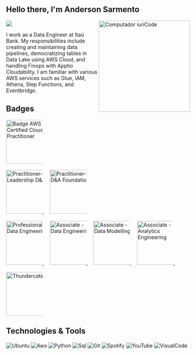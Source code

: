 <div align="left">
  
## Hello there, I'm Anderson Sarmento  
<a href="https://www.linkedin.com/in/anderson-sarmento/" 
  target="_blank">
  <img src="https://img.shields.io/badge/-LinkedIn-%230077B5?style=for-the-badge&logo=linkedin&logoColor=white">
  </a> 
<img src="https://raw.githubusercontent.com/MicaelliMedeiros/micaellimedeiros/master/image/computer-illustration.png" 
width="250px" 
align="right" 
alt="Computador iuriCode">

I work as a Data Engineer at Itaú Bank.
My responsibilities include creating and maintaining data pipelines, democratizing tables in Data Lake using AWS Cloud, and handling Finops with Apptio Cloudability.
I am familiar with various AWS services such as Glue, IAM, Athena, Step Functions, and Eventbridge.


## Badges  
</div>
<p align="left">
  <a href="https://www.credly.com/badges/6e637984-4a6f-476a-9c44-c0096f6f5e19/public_url" title="Badge AWS Certified Cloud Practitioner">
    <img src="https://user-images.githubusercontent.com/509054/163974726-600afdfa-d161-4013-824d-20e168dc5efc.png" alt="Badge AWS Certified Cloud Practitioner" width="120px" style="max-width:100px;" />
  </a>
  <br><br>
  <a href="http://badges.com.br/share/929b2a238ef0fba68031a583a89ecb64.php?a=3706" title="Practitioner-Leadership D&A">
    <img src="https://brasilopenbadge.com.br/badge/3706.png" alt="Practitioner-Leadership D&A" width="120px" style="max-width:100px;" />
  </a>&nbsp; &nbsp;
  <a href="http://badges.com.br/share/ddd0b008bd601ac58d61599f3fb37571.php?a=3694" target="_blank" title="Practitioner-D&A Foundation">
    <img src="https://brasilopenbadge.com.br/badge/3694.png" alt="Practitioner-D&A Foundation" width="120px" style="max-width:100px;" />
  </a>
  <br><br>
  <a href="https://www.credly.com/earner/earned/badge/feacb947-8306-4b62-bd57-865da60434fd" title="Professional - Data Engineering">
    <img src="https://images.credly.com/images/57cd0782-e05d-40f6-ac99-139e8727b945/image.png" alt="Professional - Data Engineering" width="120px" style="max-width:100px;" /> 
  </a>&nbsp; &nbsp;
  <a href="http://badges.com.br/share/8ce8014aaef3f754b7ed17e33f6728bb.php?a=3712" target="_blank" title="Associate - Data Engineering">
    <img src="https://brasilopenbadge.com.br/badge/3712.png?" alt="Associate - Data Engineering" width="120px" style="max-width:100px;" />
  </a>&nbsp; &nbsp;  
  <a href="https://www.credly.com/badges/7e5864af-2eea-4d43-86fd-4a339d59bcae" title="Associate - Data Modelling">
    <img src="https://images.credly.com/images/dbbbaffb-5117-4da2-9b03-eae604acbf51/image.png" alt="Associate - Data Modelling" width="120px" style="max-width:100px;" />
  </a>&nbsp; &nbsp;
   <a href="https://www.credly.com/badges/1c828e87-e1c2-4d2c-b19a-f904f42df6ce" title="Associate - Analytics Engineering">
    <img src="https://images.credly.com/size/340x340/images/4bb6709a-e50d-47fa-94d5-0327ccd399bf/image.png" alt="Associate - Analytics Engineering" width="120px" style="max-width:100px;" />
  </a>&nbsp; &nbsp;
  <br><br>
  <a href="https://en.wikipedia.org/wiki/ThunderCats_(1985_TV_series)" target="_blank" title="Badge Thundercats">
    <img src="https://media.tenor.com/WKHXxZDFdhQAAAAi/thundercats-mografic.gif" alt="Thundercats" width="120px" style="max-width:100px;" />
  </a>
</p>




## Technologies & Tools 
<img align="center" alt="Ubuntu" src="https://img.shields.io/badge/Ubuntu-E95420?style=for-the-badge&logo=ubuntu&logoColor=white"/>   <img align="center" alt="Aws" src="https://img.shields.io/badge/Amazon_AWS-232F3E?style=for-the-badge&logo=amazon-aws&logoColor=white"/>    <img align="center" alt="Python" src="https://img.shields.io/badge/Python-3776AB?style=for-the-badge&logo=python&logoColor=white"/>   <img align="center" alt="Sql" src="https://img.shields.io/badge/MySQL-00000F?style=for-the-badge&logo=mysql&logoColor=white"/>   <img align="center" alt="Git" src="https://img.shields.io/badge/GIT-E44C30?style=for-the-badge&logo=git&logoColor=white"/>     <img align="center" alt="Spotify" src="https://img.shields.io/badge/Spotify-1ED760?&style=for-the-badge&logo=spotify&logoColor=white"/>   <img align="center" alt="YouTube" src="https://img.shields.io/badge/YouTube-FF0000?style=for-the-badge&logo=youtube&logoColor=white"/> <img align="center" alt="VisualCode" src="https://img.shields.io/badge/Visual_Studio_Code-0078D4?style=for-the-badge&logo=visual%20studio%20code&logoColor=white"/>





